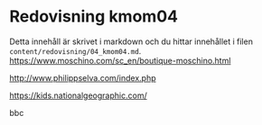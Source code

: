 ---
---
Redovisning kmom04
=========================

Detta innehåll är skrivet i markdown och du hittar innehållet i filen `content/redovisning/04_kmom04.md`.
https://www.moschino.com/sc_en/boutique-moschino.html

http://www.philippselva.com/index.php

https://kids.nationalgeographic.com/

bbc
